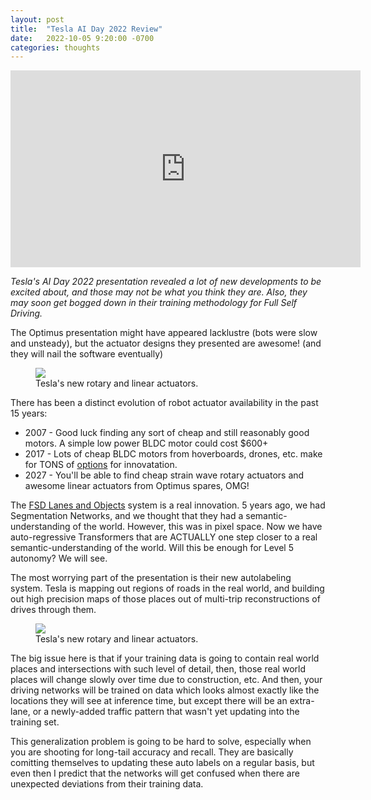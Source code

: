 ```yaml
---
layout: post
title:  "Tesla AI Day 2022 Review"
date:   2022-10-05 9:20:00 -0700
categories: thoughts
---
```


<iframe width="560" height="315" src="https://www.youtube.com/embed/ODSJsviD_SU" title="YouTube video player" frameborder="0" allow="accelerometer; autoplay; clipboard-write; encrypted-media; gyroscope; picture-in-picture" allowfullscreen></iframe>

*Tesla's AI Day 2022 presentation revealed a lot of new developments to 
be excited about, and those may not be what you think they are. Also, they may soon get bogged down in their
training methodology for Full Self Driving.*

The Optimus presentation might have appeared lacklustre (bots were slow and unsteady), but
the actuator designs they presented are awesome! (and they will nail the software eventually)

<figure class="mediumfigure">
    <img src="{{ site.baseurl | prepend: site.url }}/images/aiday_actuators.png" />
    <figcaption>Tesla's new rotary and linear actuators.</figcaption>
</figure>

There has been a distinct evolution of robot actuator availability in the past 15 years: 
 - 2007 - Good luck finding any sort of cheap and still reasonably good motors. A simple low power BLDC motor could cost $600+
 - 2017 - Lots of cheap BLDC motors from hoverboards, drones, etc. make for TONS of [options](https://comma.ai/shop/products/body) for innovatation.
 - 2027 - You'll be able to find cheap strain wave rotary actuators and awesome linear actuators from Optimus spares, OMG!


The [FSD Lanes and Objects](https://www.youtube.com/watch?v=ODSJsviD_SU&t=5148s) system is a real innovation.
5 years ago, we had Segmentation Networks, and we thought that they had a semantic-understanding of the world. However, this 
was in pixel space. Now we have auto-regressive Transformers that are ACTUALLY one step closer to a real semantic-understanding of the world.
Will this be enough for Level 5 autonomy? We will see.

The most worrying part of the presentation is their new autolabeling system. Tesla is mapping out regions of roads in the 
real world, and building out high precision maps of those places out of multi-trip reconstructions of drives through them.

<figure class="mediumfigure">
    <img src="{{ site.baseurl | prepend: site.url }}/images/aiday_autolabeling.png" />
    <figcaption>Tesla's new rotary and linear actuators.</figcaption>
</figure>

The big issue here is that if your training data is going to contain real world places and intersections with such 
level of detail, then, those real world places will change slowly over time due to construction, etc. And then,
your driving networks will be trained on data which looks almost exactly like the locations they will see at inference
time, but except there will be an extra-lane, or a newly-added traffic pattern that wasn't yet updating into the training set.

This generalization problem is going to be hard to solve, especially when you are shooting for long-tail accuracy and recall.
They are basically comitting themselves to updating these auto labels on a regular basis, but even then I predict
that the networks will get confused when there are unexpected deviations from their training data.